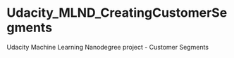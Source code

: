 # Udacity_MLND_CreatingCustomerSegments
Udacity Machine Learning Nanodegree project - Customer Segments
